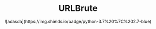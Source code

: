 <h1 align="center"> URLBrute </h1>

<p align="center"> ![adasda](https://img.shields.io/badge/python-3.7%20%7C%202.7-blue) </p>
